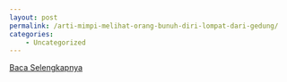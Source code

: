 ```yaml
---
layout: post
permalink: /arti-mimpi-melihat-orang-bunuh-diri-lompat-dari-gedung/
categories:
    - Uncategorized
---
```


[Baca Selengkapnya](/09)